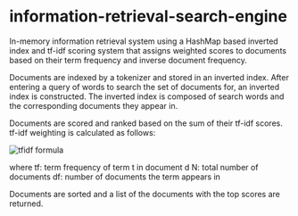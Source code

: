 # information-retrieval-search-engine


In-memory information retrieval system using a HashMap based inverted index and tf-idf scoring system that assigns weighted scores to documents based on their term frequency and inverse document frequency. 

Documents are indexed by a tokenizer and stored in an inverted index. After entering a query of words to search the set of documents for, an inverted index is constructed. The inverted index is composed of search words and the corresponding documents they appear in. 

Documents are scored and ranked based on the sum of their tf-idf scores.
tf-idf weighting is calculated as follows:

![tfidf formula](https://user-images.githubusercontent.com/55144676/82619733-bf9e8400-9ba4-11ea-8cb4-4c9cc4361b7a.PNG)

where
tf: term frequency of term t in document d
N: total number of documents
df: number of documents the term appears in 

Documents are sorted and a list of the documents with the top scores are returned.


